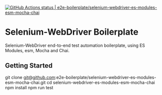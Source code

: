 [![GitHub Actions status | e2e-boilerplate/selenium-webdriver-es-modules-esm-mocha-chai](https://github.com/e2e-boilerplate/selenium-webdriver-es-modules-esm-mocha-chai/workflows/selenium-webdriver-es-modules-esm-mocha-chai/badge.svg)](https://github.com/e2e-boilerplate/selenium-webdriver-es-modules-esm-mocha-chai/actions?workflow=selenium-webdriver-es-modules-esm-mocha-chai)

# Selenium-WebDriver Boilerplate

Selenium-WebDriver end-to-end test automation boilerplate, using ES Modules, esm, Mocha and Chai.

## Getting Started

git clone git@github.com:e2e-boilerplate/selenium-webdriver-es-modules-esm-mocha-chai.git
cd selenium-webdriver-es-modules-esm-mocha-chai
npm install
npm run test
